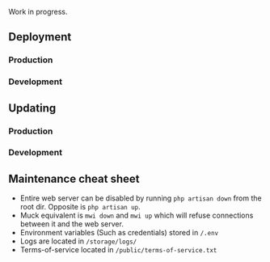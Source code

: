 Work in progress.

## Deployment

### Production

### Development

## Updating

### Production

### Development

## Maintenance cheat sheet
* Entire web server can be disabled by running `php artisan down` from the root dir. Opposite is `php artisan up`.
* Muck equivalent is `mwi down` and `mwi up` which will refuse connections between it and the web server.
* Environment variables (Such as credentials) stored in `/.env`
* Logs are located in `/storage/logs/`
* Terms-of-service located in `/public/terms-of-service.txt`
